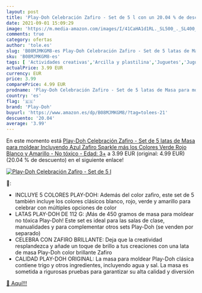 ```yaml
---
layout: post
title: 'Play-Doh Celebración Zafiro - Set de 5 l con un 20.04 % de descuento'
date: 2021-09-01 15:09:29
image: 'https://m.media-amazon.com/images/I/41CaHA1d1RL._SL500_._SL400_.jpg'
comments: true
category: ofertas
author: 'tole.es'
slug: 'B08MJMKGM8-es Play-Doh Celebración Zafiro - Set de 5 latas de Masa para...'
sku: 'B08MJMKGM8-es'
tags: [ 'Actividades creativas','Arcilla y plastilina','Juguetes','Juguetes y juegos','play-doh', ]
actualPrice: 3.99 EUR
currency: EUR
price: 3.99
comparePrice: 4.99 EUR
prodname: 'Play-Doh Celebración Zafiro - Set de 5 latas de Masa para moldear Incluyendo Azul Zafiro Sparkle  más los Colores Verde  Rojo  Blanco y Amarillo - No tóxico - Edad: 3+'
country: 'es'
flag: '🇪🇸'
brand: 'Play-Doh'
buyurl: 'https://www.amazon.es/dp/B08MJMKGM8/?tag=tolees-21'
descuento: '20.04'
average: '3.99'
---
```


En este momento está [Play-Doh Celebración Zafiro - Set de 5 latas de Masa para moldear Incluyendo Azul Zafiro Sparkle  más los Colores Verde  Rojo  Blanco y Amarillo - No tóxico - Edad: 3+](https://www.amazon.es/dp/B08MJMKGM8/?tag=tolees-21) a 3.99 EUR (original: 4.99 EUR) (20.04 %  de descuento) en el siguiente enlace!

[![Play-Doh Celebración Zafiro - Set de 5 l](https://m.media-amazon.com/images/I/41CaHA1d1RL._SL500_._SL400_.jpg)](https://www.amazon.es/dp/B08MJMKGM8/?tag=tolees-21)

🔎:

- INCLUYE 5 COLORES PLAY-DOH: Además del color zafiro, este set de 5 también incluye los colores clásicos blanco, rojo, verde y amarillo para celebrar con múltiples opciones de color
- LATAS PLAY-DOH DE 112 G: ¡Más de 450 gramos de masa para moldear no tóxica Play-Doh! Este set es ideal para las salas de clase, manualidades y para complementar otros sets Play-Doh (se venden por separado)
- CELEBRA CON ZAFIRO BRILLANTE: Deja que la creatividad resplandezca y añade un toque de brillo a tus creaciones con una lata de masa Play-Doh color brillante Zafiro
- CALIDAD PLAY-DOH ORIGINAL: La masa para moldear Play-Doh clásica contiene trigo y otros ingredientes, incluyendo agua y sal. La masa es sometida a rigurosas pruebas para garantizar su alta calidad y diversión

[🛒 Aquí!!!](https://www.amazon.es/dp/B08MJMKGM8/?tag=tolees-21)
